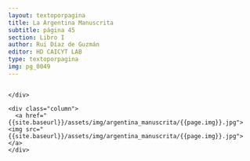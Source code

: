 ```yaml
---
layout: textoporpagina
title: La Argentina Manuscrita
subtitle: página 45
section: Libro I
author: Rui Díaz de Guzmán
editor: HD CAICYT LAB
type: textoporpagina
img: pg_0049
---
```


<div class="row">
    <div class="column">


    </div>

    <div class="column">
      <a href="{{site.baseurl}}/assets/img/argentina_manuscrita/{{page.img}}.jpg"><img src="{{site.baseurl}}/assets/img/argentina_manuscrita/{{page.img}}.jpg"></a>
    </div>
</div>